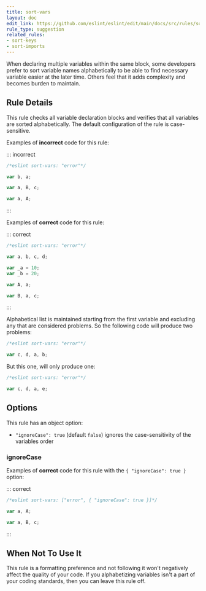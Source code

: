 ```yaml
---
title: sort-vars
layout: doc
edit_link: https://github.com/eslint/eslint/edit/main/docs/src/rules/sort-vars.md
rule_type: suggestion
related_rules:
- sort-keys
- sort-imports
---
```


<!--FIXABLE-->

When declaring multiple variables within the same block, some developers prefer to sort variable names alphabetically to be able to find necessary variable easier at the later time. Others feel that it adds complexity and becomes burden to maintain.

## Rule Details

This rule checks all variable declaration blocks and verifies that all variables are sorted alphabetically.
The default configuration of the rule is case-sensitive.

Examples of **incorrect** code for this rule:

::: incorrect

```js
/*eslint sort-vars: "error"*/

var b, a;

var a, B, c;

var a, A;
```

:::

Examples of **correct** code for this rule:

::: correct

```js
/*eslint sort-vars: "error"*/

var a, b, c, d;

var _a = 10;
var _b = 20;

var A, a;

var B, a, c;
```

:::

Alphabetical list is maintained starting from the first variable and excluding any that are considered problems. So the following code will produce two problems:

```js
/*eslint sort-vars: "error"*/

var c, d, a, b;
```

But this one, will only produce one:

```js
/*eslint sort-vars: "error"*/

var c, d, a, e;
```

## Options

This rule has an object option:

* `"ignoreCase": true` (default `false`) ignores the case-sensitivity of the variables order

### ignoreCase

Examples of **correct** code for this rule with the `{ "ignoreCase": true }` option:

::: correct

```js
/*eslint sort-vars: ["error", { "ignoreCase": true }]*/

var a, A;

var a, B, c;
```

:::

## When Not To Use It

This rule is a formatting preference and not following it won't negatively affect the quality of your code. If you alphabetizing variables isn't a part of your coding standards, then you can leave this rule off.
